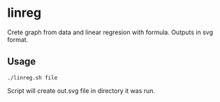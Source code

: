 # linreg

Crete graph from data and linear regresion with formula.
Outputs in svg format.

## Usage

```dash
./linreg.sh file
```
Script will create out.svg file in directory it was run.
